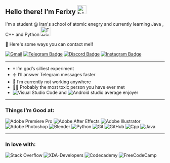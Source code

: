 ## Hello there! I’m Ferixy <img src="https://user-images.githubusercontent.com/77561374/203820005-e2c60b43-6d17-46a7-a25a-1ada5240c1e7.png" width="28px" alt="hi">

I'm a student @ Iran's school of atomic enegry and currently learning Java , C++ and Python <img src="https://user-images.githubusercontent.com/77561374/203820894-61a1cc76-d0e3-4fe4-8333-f28000b51abb.gif" width="30px" alt="Ferixy">

:calling: Here's some ways you can contact me!!

[![Gmail](https://img.shields.io/badge/Gmail-D14836?style=for-the-badge&logo=gmail&logoColor=white)](mailto:contactthesteel@gmail.com)
[![Telegram Badge](https://img.shields.io/badge/Telegram-2CA5E0?style=for-the-badge&logo=telegram&logoColor=white)](https://www.t.me/Ferixy)
[![Discord Badge](https://img.shields.io/badge/Steel--Falcon-%231385-5662f6?style=flat&logo=Discord&logoColor=white&link=https://discordapp.com/users/491113976806113281)](https://discord.com/users/473794445481869344)
[![Instagram Badge](https://img.shields.io/badge/-thisteelfalcon-e84393?style=flat&labelColor=e84393&logo=instagram&logoColor=white)](https://instagram.com/thissteelfalcon)
___
- 💀 I’m god’s silliest experiment
- ✈️ I’ll answer Telegram messages faster
- 🔭 I’m currently not working anywhere
- 😶‍🌫️ Probably the most toxic person you have ever met
- ![Visual Studio Code](https://img.shields.io/badge/VSCode-0078D4?style=for-the-badge&logo=visual%20studio%20code&logoColor=white) and ![Android studio](https://img.shields.io/badge/Android_Studio-3DDC84?style=for-the-badge&logo=android-studio&logoColor=white) average enjoyer
___
### Things I’m Good at:
![Adobe Premiere Pro](https://img.shields.io/badge/Adobe%20Premiere%20Pro-9999FF.svg?style=flat&logo=Adobe%20Premiere%20Pro&logoColor=white)
![Adobe After Effects](https://img.shields.io/badge/Adobe%20After%20Effects-9999FF.svg?style=flat&logo=Adobe%20After%20Effects&logoColor=white)
![Adobe Illustrator](https://img.shields.io/badge/Adobe%20Illustrator-%23FF9A00.svg?style=flat&logo=adobe%20illustrator&logoColor=white)
![Adobe Photoshop](https://img.shields.io/badge/Adobe%20Photoshop-%2331A8FF.svg?style=flat&logo=adobe%20photoshop&logoColor=white)
![Blender](https://img.shields.io/badge/blender-%23F5792A.svg?style=for-the-badge&logo=blender&logoColor=white)
![Python](https://img.shields.io/badge/Python-FFD43B?style=for-the-badge&logo=python&logoColor=blue)
![Git](https://img.shields.io/badge/git-%23F05033.svg?style=flat&logo=git&logoColor=white)
![GitHub](https://img.shields.io/badge/github-%23121011.svg?style=flat&logo=github&logoColor=white)
![Cpp](https://img.shields.io/badge/C%2B%2B-00599C?style=for-the-badge&logo=c%2B%2B&logoColor=white)
![Java](https://img.shields.io/badge/java-%23ED8B00.svg?style=for-the-badge&logo=java&logoColor=white)
___
### In love with:
![Stack Overflow](https://img.shields.io/badge/-Stackoverflow-FE7A16?style=for-the-badge&logo=stack-overflow&logoColor=white)
![XDA-Developers](https://img.shields.io/badge/XDA--Developers-%23AC6E2F.svg?style=for-the-badge&logo=XDA-Developers&logoColor=white)
![Codecademy](https://img.shields.io/badge/Codecademy-FFF0E5?style=for-the-badge&logo=codecademy&logoColor=1F243A)
![FreeCodeCamp](https://img.shields.io/badge/Freecodecamp-%23123.svg?&style=for-the-badge&logo=freecodecamp&logoColor=green)
